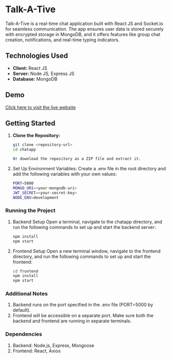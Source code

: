 # Talk-A-Tive

Talk-A-Tive is a real-time chat application built with React JS and Socket.io for seamless communication. The app ensures user data is stored securely with encrypted storage in MongoDB, and it offers features like group chat creation, notifications, and real-time typing indicators.

## Technologies Used

- **Client:** React JS
- **Server:** Node JS, Express JS
- **Database:** MongoDB

## Demo

[Click here to visit the live website](https://talk-a-tive-rpxh.onrender.com/)


## Getting Started

1. **Clone the Repository:**
   ```bash
   git clone <repository-url>
   cd chatapp

   Or download the repository as a ZIP file and extract it.
2. Set Up Environment Variables:
   Create a .env file in the root directory and add the following variables with your own values:
   ```bash
   PORT=5000
   MONGO_URI=<your-mongodb-uri>
   JWT_SECRET=<your-secret-key>
   NODE_ENV=development

### Running the Project
1. Backend Setup
   Open a terminal, navigate to the chatapp directory, and run the following commands to set up and start the backend server:
   ```bash
   npm install
   npm start

2. Frontend Setup
   Open a new terminal window, navigate to the frontend directory, and run the following commands to set up and start the frontend:
   ```bash
   cd frontend
   npm install
   npm start

### Additional Notes
1. Backend runs on the port specified in the .env file (PORT=5000 by default).
2. Frontend will be accessible on a separate port. Make sure both the backend and frontend are running in separate terminals.


### Dependencies
1. Backend: Node.js, Express, Mongoose
2. Frontend: React, Axios




<!--how to use this project 
first clone the repo or download as a zip 
then moview to the folder chatapp and then follow below steps
to run the backend server run the below commands in the command prompt 
npm install and then npm start
open another terminal to run frontned and then type cd /frontend 
then type below commands npm install and then npm start 

make sure you create a .env file which consists of the following environment varibles of you own 
PORT=5000
MONGO_URI={mongodb-database url}
JWT_SECRET={give some secrect key of your chioce }
NODE_ENV=  -->

<!-- ## Features

- **User Authentication:** Secure login and signup functionality for users.
  
  ![Authentication Screenshot](<your-authentication-screenshot-link>)

- **Real-Time Messaging:** One-to-one chat with real-time typing indicators to enhance the chat experience.
  
  ![Real-Time Messaging Screenshot](<your-real-time-chat-screenshot-link>)

- **Group Chats:** Create group chats, add or remove users, and chat within groups.
  
  ![Group Chats Screenshot](<your-group-chats-screenshot-link>)

- **User Search:** Quickly find other users within the app.
  
  ![User Search Screenshot](<your-user-search-screenshot-link>)

- **Notifications:** Stay updated with notifications for new messages and group activities.
  
  ![Notifications Screenshot](<your-notifications-screenshot-link>)

- **Profile Viewing:** View other users' profiles within the app.
  
  ![Profile Viewing Screenshot](<your-profile-view-screenshot-link>) -->
